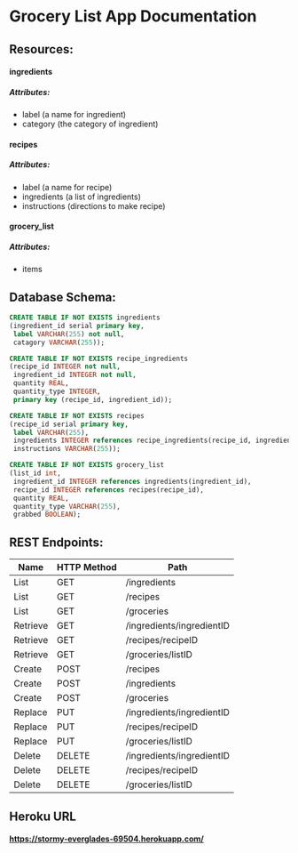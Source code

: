 # Grocery List App Documentation

## Resources:

#### ingredients
##### Attributes:
* label (a name for ingredient)
* category (the category of ingredient)

#### recipes
##### Attributes:
* label (a name for recipe)
* ingredients (a list of ingredients)
* instructions (directions to make recipe)

#### grocery_list
##### Attributes:
* items

## Database Schema:
```SQL
CREATE TABLE IF NOT EXISTS ingredients
(ingredient_id serial primary key,
 label VARCHAR(255) not null,
 catagory VARCHAR(255));

CREATE TABLE IF NOT EXISTS recipe_ingredients
(recipe_id INTEGER not null,
 ingredient_id INTEGER not null,
 quantity REAL,
 quantity_type INTEGER,
 primary key (recipe_id, ingredient_id));

CREATE TABLE IF NOT EXISTS recipes
(recipe_id serial primary key,
 label VARCHAR(255),
 ingredients INTEGER references recipe_ingredients(recipe_id, ingredient_id),
 instructions VARCHAR(255));

CREATE TABLE IF NOT EXISTS grocery_list
(list_id int,
 ingredient_id INTEGER references ingredients(ingredient_id),
 recipe_id INTEGER references recipes(recipe_id),
 quantity REAL,
 quantity_type VARCHAR(255),
 grabbed BOOLEAN);
```

## REST Endpoints:
Name | HTTP Method | Path
------------ | ------------- | -------------
List | GET | /ingredients
List | GET | /recipes
List | GET | /groceries
Retrieve | GET | /ingredients/ingredientID
Retrieve | GET | /recipes/recipeID
Retrieve | GET | /groceries/listID
Create | POST | /recipes
Create | POST | /ingredients
Create | POST | /groceries
Replace | PUT | /ingredients/ingredientID
Replace | PUT | /recipes/recipeID
Replace | PUT | /groceries/listID
Delete | DELETE | /ingredients/ingredientID
Delete | DELETE | /recipes/recipeID
Delete | DELETE | /groceries/listID

## Heroku URL
#### https://stormy-everglades-69504.herokuapp.com/ 
